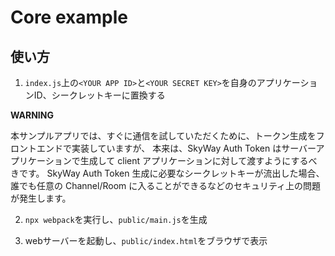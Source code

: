 # Core example

## 使い方

1. `index.js`上の`<YOUR APP ID>`と`<YOUR SECRET KEY>`を自身のアプリケーションID、シークレットキーに置換する

**WARNING**

本サンプルアプリでは、すぐに通信を試していただくために、トークン生成をフロントエンドで実装していますが、 本来は、SkyWay Auth Token はサーバーアプリケーションで生成して client アプリケーションに対して渡すようにするべきです。 SkyWay Auth Token 生成に必要なシークレットキーが流出した場合、誰でも任意の Channel/Room に入ることができるなどのセキュリティ上の問題が発生します。

2. `npx webpack`を実行し、`public/main.js`を生成

3. webサーバーを起動し、`public/index.html`をブラウザで表示
